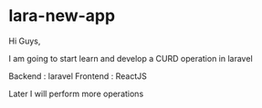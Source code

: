 # lara-new-app

Hi Guys, 

I am going to start learn and develop a CURD operation in laravel 

Backend : laravel
Frontend : ReactJS

Later I will perform more operations
